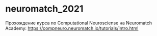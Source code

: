 # neuromatch_2021

Прохождение курса по Computational Neurosciense на Neuromatch Academy: https://compneuro.neuromatch.io/tutorials/intro.html

